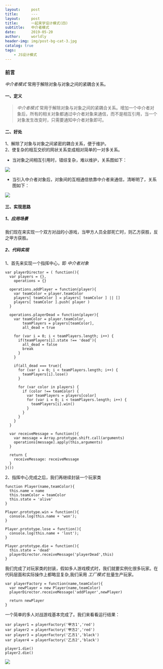 ```yaml
---
layout:     post
title:      ---
layout:     post
title:      一起来学设计模式(四)
subtitle:   中介者模式
date:       2019-05-20
author:     worldly
header-img: img/post-bg-cat-3.jpg
catalog: true
tags:
    - JS设计模式
---
```


### 前言
*中介者模式* 常用于解除对象与对象之间的紧耦合关系。

#### 一、定义
> *中介者模式* 常用于解除对象与对象之间的紧耦合关系。增加一个中介者对象后，所有的相关对象都通过中介者对象来通信，而不是相互引用，当一个对象发生改变时，只需要通知中介者对象即可。

#### 二、好处
1、解除了对象与对象之间紧密的耦合关系，便于维护。<br/>
2、使复杂的相互交织的网状关系变成相对简单的一对多关系。<br/>

* 当对象之间相互引用时，错综复杂，难以维护，关系图如下：

![](http://dev.fenzhitech.com/res/a88d5ab954de6d840b843ba4aa1b4a81.png)

* 当引入中介者对象后，对象间的互相通信依靠中介者来通信，清晰明了，关系图如下：

![](http://dev.fenzhitech.com/res/d24a605b8a73be34792df369417b44cb.png)

#### 三、实现思路

##### 1、应用场景
我们现在来实现一个双方对战的小游戏，当甲方人员全部死亡时，则乙方获胜，反之甲方获胜。

##### 2、代码实现
1、首先来实现一个指挥中心，即 *中介者对象*

```
var playerDirector = ( function(){
  var players = {},
    operations = {}

  operations.addPlayer = function(player){
    var teamColor = player.teamColor
    players[ teamColor ] = players[ teamColor ] || []
    players[ teamColor ].push( player )
  }

  operations.playerDead = function(player){
    var teamColor = player.teamColor,
        teamPlayers = players[teamColor],
        all_dead = true

    for (var i = 0; i < teamPlayers.length; i++) {
      if(teamPlayers[i].state !== 'dead'){
        all_dead = false
        break
      }
    }

    if(all_dead === true){
      for (var i = 0; i < teamPlayers.length; i++) {
        teamPlayers[i].lose()
      }

      for (var color in players) {
        if (color !== teamColor) {
          var teamPlayers = players[color]
          for (var i = 0; i < teamPlayers.length; i++) {
            teamPlayers[i].win()
          }
        }
      }
    }
  }

  var receiveMessage = function(){
    var message = Array.prototype.shift.call(arguments)
    operations[message].apply(this,arguments)
  }

  return {
    receiveMessage: receiveMessage
  }
}())

```

2、指挥中心完成之后，我们再继续封装一个玩家类

```
function Player(name,teamColor){
  this.name = name
  this.teamColor = teamColor
  this.state = 'alive'
}

Player.prototype.win = function(){
  console.log(this.name + 'won');
}

Player.prototype.lose = function(){
  console.log(this.name + 'lost');
}

Player.prototype.die = function(){
  this.state = 'dead'
  playerDirector.receiveMessage('playerDead',this)
}

```

我们完成了对玩家类的封装，假如多人游戏模式时，我们就要实例化很多玩家。在代码层面和实际操作上都略显复杂,我们采用 *工厂模式* 批量生产玩家。

```
var playerFactory = function(name,teamColor){
  var newPlayer = new Player(name,teamColor)
  playerDirector.receiveMessage('addPlayer',newPlayer)

  return newPlayer
}

```

一个简单的多人对战游戏基本完成了。我们来看看运行结果：
```
var player1 = playerFactory('甲方1','red')
var player2 = playerFactory('甲方2','red')
var player3 = playerFactory('乙方1','black')
var player4 = playerFactory('乙方2','black')

player1.die()
player2.die()

```

![](http://dev.fenzhitech.com/res/0ad8a911ad4a2332892adf6426a38025.png)

